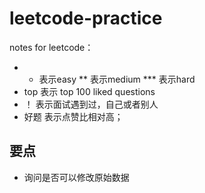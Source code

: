 # leetcode-practice
notes for leetcode：
- * 表示easy ** 表示medium *** 表示hard
- top 表示 top 100 liked questions
- ！ 表示面试遇到过，自己或者别人
- 好题 表示点赞比相对高；

## 要点
- 询问是否可以修改原始数据

